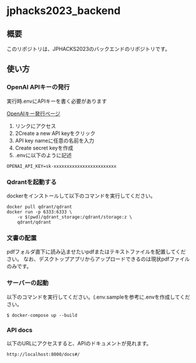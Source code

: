 # jphacks2023_backend

## 概要
このリポジトリは、JPHACKS2023のバックエンドのリポジトリです。

## 使い方
### OpenAI APIキーの発行
実行時.envにAPIキーを書く必要があります

[OpenAIキー発行ページ](https://platform.openai.com/account/api-keys)

1. リンクにアクセス 
2. 2Create a new API keyをクリック 
3. API key nameに任意の名前を入力  
4. Create secret keyを作成 
5. .envに以下のように記述
```
OPENAI_API_KEY=sk-xxxxxxxxxxxxxxxxxxxxxxxx
```

### Qdrantを起動する

dockerをインストールして以下のコマンドを実行してください。
```
docker pull qdrant/qdrant
docker run -p 6333:6333 \
    -v $(pwd)/qdrant_storage:/qdrant/storage:z \
    qdrant/qdrant
```

### 文書の配置
pdfフォルダ直下に読み込ませたいpdfまたはテキストファイルを配置してください。
なお、デスクトップアプリからアップロードできるのは現状pdfファイルのみです。

### サーバーの起動
以下のコマンドを実行してください。(.env.sampleを参考に.envを作成してください。
```
$ docker-compose up --build
```

### API docs
以下のURLにアクセスすると、APIのドキュメントが見れます。
```
http://localhost:8000/docs#/
```
